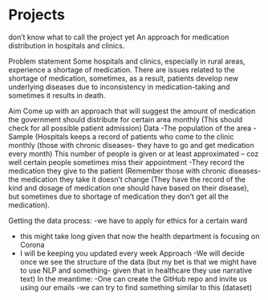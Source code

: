 # Projects

 don’t know what to call the  project yet
An approach for medication distribution in hospitals and clinics.


Problem statement
Some hospitals and clinics, especially in rural areas, experience a shortage of medication. There are issues related to the shortage of medication, sometimes, as a result, patients develop new underlying diseases due to inconsistency in medication-taking and sometimes it results in death.

Aim
Come up with an approach that will suggest the amount of medication the government should distribute for certain area monthly (This should check for all possible patient admission)
Data
-The population of the area
-Sample (Hospitals keeps a record of patients who come to the clinic monthly (those with chronic diseases- they have to go and get medication every month)
This number of people is given or at least approximated – coz well certain people sometimes miss their appointment
-They record the medication they give to the patient (Remember those with chronic diseases- the medication they take it doesn’t change (They have the record of the kind and dosage of medication one should have based on their disease), but sometimes due to shortage of medication they don’t get all the medication).

Getting the data process:
-we have to apply for ethics for a certain ward
- this might take long given that now the health department is focusing on Corona
- I will be keeping you updated every week
Approach
-We will decide once we see the structure of the data (but my bet is that we might have to use NLP and something- given that in healthcare they use narrative text)
In the meantime:
-One can create the GitHub repo and invite us using our emails
-we can try to find something similar to this (dataset)
